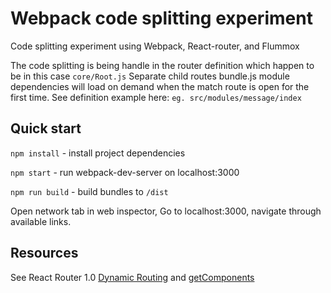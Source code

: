 # Webpack code splitting experiment
Code splitting experiment using Webpack, React-router, and Flummox

The code splitting is being handle in the router definition which happen to be in this case ```core/Root.js```
Separate child routes bundle.js module dependencies will load on demand when the match route is open for the first time. See definition example here:
```eg. src/modules/message/index```

## Quick start
```npm install``` - install project dependencies

```npm start``` - run webpack-dev-server on localhost:3000

```npm run build``` - build bundles to ```/dist```

Open network tab in web inspector, Go to localhost:3000, navigate through available links.

## Resources
See React Router 1.0 [Dynamic Routing](https://github.com/rackt/react-router/blob/master/docs/guides/advanced/DynamicRouting.md) and [getComponents](https://github.com/rackt/react-router/blob/master/docs/API.md#getcomponentslocation-callback)

